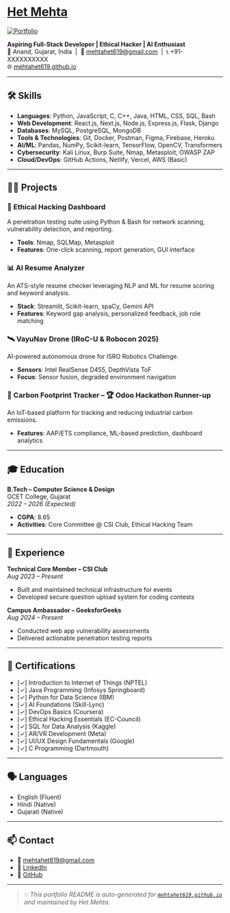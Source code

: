 # [Het Mehta](https://mehtahet619.github.io)

[![Portfolio](https://img.shields.io/badge/Visit-Portfolio-0A66C2?style=for-the-badge&logo=github)](https://mehtahet619.github.io)

**Aspiring Full-Stack Developer | Ethical Hacker | AI Enthusiast**  
📍 Anand, Gujarat, India &nbsp;|&nbsp; 📧 [mehtahet619@gmail.com](mailto:mehtahet619@gmail.com) &nbsp;|&nbsp; 📞 +91-XXXXXXXXXX  
🌐 [mehtahet619.github.io](https://mehtahet619.github.io)

---

## 🛠️ Skills

- **Languages**: Python, JavaScript, C, C++, Java, HTML, CSS, SQL, Bash  
- **Web Development**: React.js, Next.js, Node.js, Express.js, Flask, Django  
- **Databases**: MySQL, PostgreSQL, MongoDB  
- **Tools & Technologies**: Git, Docker, Postman, Figma, Firebase, Heroku  
- **AI/ML**: Pandas, NumPy, Scikit-learn, TensorFlow, OpenCV, Transformers  
- **Cybersecurity**: Kali Linux, Burp Suite, Nmap, Metasploit, OWASP ZAP  
- **Cloud/DevOps**: GitHub Actions, Netlify, Vercel, AWS (Basic)

---

## 👨‍💻 Projects

### 🔐 Ethical Hacking Dashboard
A penetration testing suite using Python & Bash for network scanning, vulnerability detection, and reporting.

- **Tools**: Nmap, SQLMap, Metasploit  
- **Features**: One-click scanning, report generation, GUI interface

### 📊 AI Resume Analyzer
An ATS-style resume checker leveraging NLP and ML for resume scoring and keyword analysis.

- **Stack**: Streamlit, Scikit-learn, spaCy, Gemini API  
- **Features**: Keyword gap analysis, personalized feedback, job role matching

### 🛰 VayuNav Drone (IRoC-U & Robocon 2025)
AI-powered autonomous drone for ISRO Robotics Challenge.

- **Sensors**: Intel RealSense D455, DepthVista ToF  
- **Focus**: Sensor fusion, degraded environment navigation

### 🌱 Carbon Footprint Tracker – 🏆 Odoo Hackathon Runner-up
An IoT-based platform for tracking and reducing industrial carbon emissions.

- **Features**: AAP/ETS compliance, ML-based prediction, dashboard analytics

---

## 🎓 Education

**B.Tech – Computer Science & Design**  
GCET College, Gujarat  
*2022 – 2026 (Expected)*  
- **CGPA**: 8.65  
- **Activities**: Core Committee @ CSI Club, Ethical Hacking Team

---

## 💼 Experience

**Technical Core Member – CSI Club**  
*Aug 2023 – Present*  
- Built and maintained technical infrastructure for events  
- Developed secure question upload system for coding contests

**Campus Ambassador – GeeksforGeeks**  
*Aug 2024 – Present*  
- Conducted web app vulnerability assessments  
- Delivered actionable penetration testing reports

---

## 📜 Certifications

- [✓] Introduction to Internet of Things (NPTEL)
- [✓] Java Programming (Infosys Springboard)
- [✓] Python for Data Science (IBM)
- [✓] AI Foundations (Skill-Lync)
- [✓] DevOps Basics (Coursera)
- [✓] Ethical Hacking Essentials (EC-Council)
- [✓] SQL for Data Analysis (Kaggle)
- [✓] AR/VR Development (Meta)
- [✓] UI/UX Design Fundamentals (Google)
- [✓] C Programming (Dartmouth)

---

## 🗣️ Languages

- English (Fluent)  
- Hindi (Native)  
- Gujarati (Native)

---

## 📫 Contact

- 📧 [mehtahet619@gmail.com](mailto:mehtahet619@gmail.com)  
- 💼 [LinkedIn](https://linkedin.com/in/hetmehta619)  
- 🧠 [GitHub](https://github.com/mehtahet619)

---

> 💡 *This portfolio README is auto-generated for [`mehtahet619.github.io`](https://mehtahet619.github.io) and maintained by Het Mehta.*
